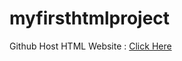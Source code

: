 # myfirsthtmlproject

Github Host HTML Website : [Click Here](https://nikhilrkhairnar18.github.io/myfirsthtmlproject/#header)
